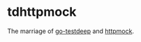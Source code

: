 # tdhttpmock

The marriage of [go-testdeep](github.com/maxatome/go-testdeep) and
[httpmock](github.com/jarcoal/httpmock).
